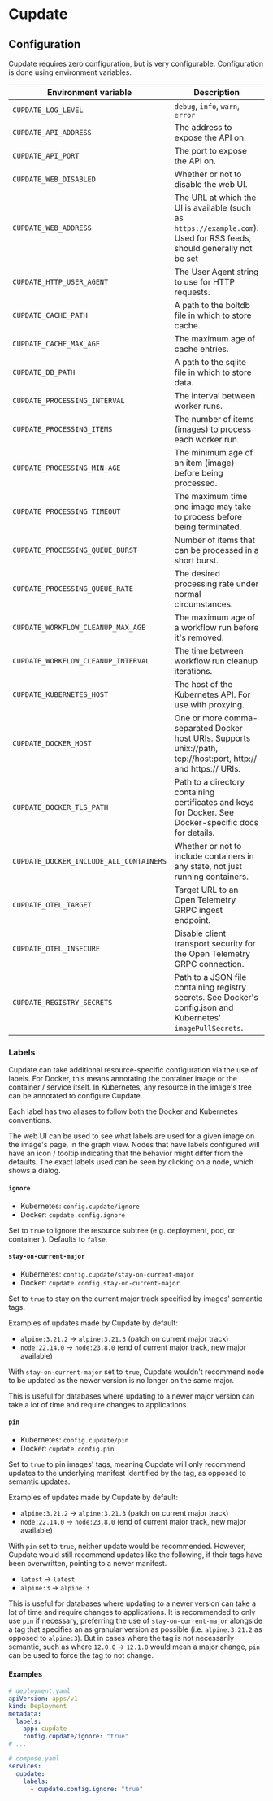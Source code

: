 # Cupdate

## Configuration

Cupdate requires zero configuration, but is very configurable. Configuration is
done using environment variables.

| Environment variable                    | Description                                                                                                           | Default                                               |
| --------------------------------------- | --------------------------------------------------------------------------------------------------------------------- | ----------------------------------------------------- |
| `CUPDATE_LOG_LEVEL`                     | `debug`, `info`, `warn`, `error`                                                                                      | `info`                                                |
| `CUPDATE_API_ADDRESS`                   | The address to expose the API on.                                                                                     | `0.0.0.0`                                             |
| `CUPDATE_API_PORT`                      | The port to expose the API on.                                                                                        | `8080`                                                |
| `CUPDATE_WEB_DISABLED`                  | Whether or not to disable the web UI.                                                                                 | `false`                                               |
| `CUPDATE_WEB_ADDRESS`                   | The URL at which the UI is available (such as `https://example.com`). Used for RSS feeds, should generally not be set | Automatically resolved.                               |
| `CUPDATE_HTTP_USER_AGENT`               | The User Agent string to use for HTTP requests.                                                                       | `Cupdate/1.0`                                         |
| `CUPDATE_CACHE_PATH`                    | A path to the boltdb file in which to store cache.                                                                    | `cachev1.boltdb`                                      |
| `CUPDATE_CACHE_MAX_AGE`                 | The maximum age of cache entries.                                                                                     | `24h`                                                 |
| `CUPDATE_DB_PATH`                       | A path to the sqlite file in which to store data.                                                                     | `dbv1.sqlite`                                         |
| `CUPDATE_PROCESSING_INTERVAL`           | The interval between worker runs.                                                                                     | `1h`                                                  |
| `CUPDATE_PROCESSING_ITEMS`              | The number of items (images) to process each worker run.                                                              | `10`                                                  |
| `CUPDATE_PROCESSING_MIN_AGE`            | The minimum age of an item (image) before being processed.                                                            | `72h`                                                 |
| `CUPDATE_PROCESSING_TIMEOUT`            | The maximum time one image may take to process before being terminated.                                               | `2m`                                                  |
| `CUPDATE_PROCESSING_QUEUE_BURST`        | Number of items that can be processed in a short burst.                                                               | `10`                                                  |
| `CUPDATE_PROCESSING_QUEUE_RATE`         | The desired processing rate under normal circumstances.                                                               | `1m`                                                  |
| `CUPDATE_WORKFLOW_CLEANUP_MAX_AGE`      | The maximum age of a workflow run before it's removed.                                                                | `48h`                                                 |
| `CUPDATE_WORKFLOW_CLEANUP_INTERVAL`     | The time between workflow run cleanup iterations.                                                                     | `1h`                                                  |
| `CUPDATE_KUBERNETES_HOST`               | The host of the Kubernetes API. For use with proxying.                                                                | Required to use Kubernetes.                           |
| `CUPDATE_DOCKER_HOST`                   | One or more comma-separated Docker host URIs. Supports unix://path, tcp://host:port, http:// and https:// URIs.       | Required to use Docker.                               |
| `CUPDATE_DOCKER_TLS_PATH`               | Path to a directory containing certificates and keys for Docker. See Docker-specific docs for details.                | Required to use Docker with mTLS or a self-signed CA. |
| `CUPDATE_DOCKER_INCLUDE_ALL_CONTAINERS` | Whether or not to include containers in any state, not just running containers.                                       | `false`                                               |
| `CUPDATE_OTEL_TARGET`                   | Target URL to an Open Telemetry GRPC ingest endpoint.                                                                 | Required to use Open Telemetry.                       |
| `CUPDATE_OTEL_INSECURE`                 | Disable client transport security for the Open Telemetry GRPC connection.                                             | `false`                                               |
| `CUPDATE_REGISTRY_SECRETS`              | Path to a JSON file containing registry secrets. See Docker's config.json and Kubernetes' `imagePullSecrets`.         | None.                                                 |

### Labels

Cupdate can take additional resource-specific configuration via the use of
labels. For Docker, this means annotating the container image or the container /
service itself. In Kubernetes, any resource in the image's tree can be annotated
to configure Cupdate.

Each label has two aliases to follow both the Docker and Kubernetes conventions.

The web UI can be used to see what labels are used for a given image on the
image's page, in the graph view. Nodes that have labels configured will have an
icon / tooltip indicating that the behavior might differ from the defaults. The
exact labels used can be seen by clicking on a node, which shows a dialog.

#### `ignore`

- Kubernetes: `config.cupdate/ignore`
- Docker: `cupdate.config.ignore`

Set to `true` to ignore the resource subtree (e.g. deployment, pod, or container
). Defaults to `false`.

#### `stay-on-current-major`

- Kubernetes: `config.cupdate/stay-on-current-major`
- Docker: `cupdate.config.stay-on-current-major`

Set to `true` to stay on the current major track specified by images' semantic
tags.

Examples of updates made by Cupdate by default:

- `alpine:3.21.2` -> `alpine:3.21.3` (patch on current major track)
- `node:22.14.0` -> `node:23.8.0` (end of current major track, new major available)

With `stay-on-current-major` set to `true`, Cupdate wouldn't recommend node to
be updated as the newer version is no longer on the same major.

This is useful for databases where updating to a newer major version can take a
lot of time and require changes to applications.

#### `pin`

- Kubernetes: `config.cupdate/pin`
- Docker: `cupdate.config.pin`

Set to `true` to pin images' tags, meaning Cupdate will only recommend updates
to the underlying manifest identified by the tag, as opposed to semantic
updates.

Examples of updates made by Cupdate by default:

- `alpine:3.21.2` -> `alpine:3.21.3` (patch on current major track)
- `node:22.14.0` -> `node:23.8.0` (end of current major track, new major available)

With `pin` set to `true`, neither update would be recommended. However, Cupdate
would still recommend updates like the following, if their tags have been
overwritten, pointing to a newer manifest.

- `latest` -> `latest`
- `alpine:3` -> `alpine:3`

This is useful for databases where updating to a newer version can take a lot of
time and require changes to applications. It is recommended to only use `pin` if
necessary, preferring the use of `stay-on-current-major` alongside a tag that
specifies an as granular version as possible (i.e. `alpine:3.21.2` as opposed to
`alpine:3`). But in cases where the tag is not necessarily semantic, such as
where `12.0.0` -> `12.1.0` would mean a major change, `pin` can be used to force
the tag to not change.

#### Examples

```yaml
# deployment.yaml
apiVersion: apps/v1
kind: Deployment
metadata:
  labels:
    app: cupdate
    config.cupdate/ignore: "true"
# ...
```

```yaml
# compose.yaml
services:
  cupdate:
    labels:
      - cupdate.config.ignore: "true"
```
